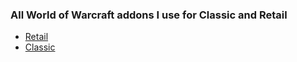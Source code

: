 ### All World of Warcraft addons I use for Classic and Retail

* [Retail](https://github.com/sonicrules11/wow-addons/tree/retail)
* [Classic](https://github.com/sonicrules11/wow-addons/tree/classic)

